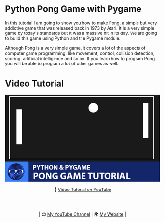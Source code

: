 # Python Pong Game with Pygame

In this tutorial I am going to show you how to make Pong, a simple but very addictive game that was released back in 1973 by Atari. It is a very simple game by today's standards but it was a massive hit in its day. We are going to build this game using Python and the Pygame module.

Although Pong is a very simple game, it covers a lot of the aspects of computer game programming, like movement, control, collision detection, scoring, artificial intelligence and so on. If you learn how to program Pong you will be able to program a lot of other games as well.

# Video Tutorial

<p align="center">
  <img src="preview.jpg" alt="" width="800">
</p>

<p align="center">
🎥 <a href="https://youtu.be/5NkTzvMchMw">Video Tutorial on YouTube</a>
</p>

<br>
<br>
<p align="center">
| 📺 <a href="https://www.youtube.com/channel/UC3ivOTE5EgpmF2DHLBmWIWg">My YouTube Channel</a>
| 🌍 <a href="http://www.educ8s.tv">My Website</a> | <br>
</p>
